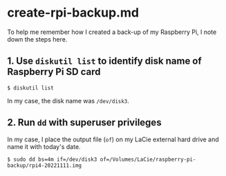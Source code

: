 # create-rpi-backup.md

To help me remember how I created a back-up of my Raspberry Pi, I note down the steps here.

## 1. Use `diskutil list` to identify disk name of Raspberry Pi SD card

```shell
$ diskutil list
```

In my case, the disk name was `/dev/disk3`.

## 2. Run `dd` with superuser privileges

In my case, I place the output file (`of`) on my LaCie external hard drive and name it with today's date.

```shell
$ sudo dd bs=4m if=/dev/disk3 of=/Volumes/LaCie/raspberry-pi-backup/rpi4-20221111.img
```
